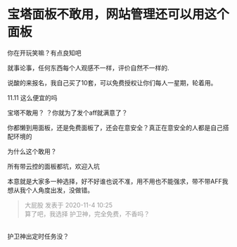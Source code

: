 # 宝塔面板不敢用，网站管理还可以用这个面板


你在开玩笑嘛？有点良知吧

就事论事，任何东西每个人观感不一样，评价自然不一样的.

说酸的来报名，我自己买了10套，可以免费授权让你们每人一星期，轮着用。

11.11 这么便宜的吗<img id="aimg_aacEA" onclick="zoom(this, this.src, 0, 0, 0)" class="zoom" src="https://cdn.jsdelivr.net/gh/hishis/forum-master/public/images/patch.gif" onmouseover="img_onmouseoverfunc(this)" onload="thumbImg(this)" border="0" alt="" />

宝塔不敢用？ ？你就为了发个aff就满意了？

你都懒到用面板，还是免费面板了，还会在意安全？真正在意安全的人都是自己搭配环境的

为什么这个敢用？<img src="static/image/smiley/default/lol.gif" smilieid="12" border="0" alt="" />

所有带云控的面板都坑，欢迎入坑

本意就是大家多一种选择，好不好谁也说不准，用不用也不能强求，带不带AFF我想从我个人角度出发，没做错。

<div class="quote"><blockquote><font color="#999999">大屁股 发表于 2020-11-4 10:25</font><br />
<font color="#999999">算了吧，我选择 护卫神，完全免费，不香吗？</font></blockquote></div><br />
护卫神出定时任务没？
